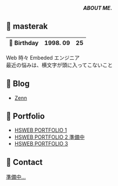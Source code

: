 <div align="center">
    <i>
      <b>
        ABOUT ME.
      </b>
    </i>
</div>

## &#x1f914; masterak

| &#x1f382; Birthday | 1998. 09 | 25 |
| --- | :---: | --- |

<p>
    Web 時々 Embeded エンジニア<br>
    最近の悩みは、横文字が頭に入ってこないこと
</p>


## &#x1f4d2; Blog

- [Zenn](https://zenn.dev/masterak)

## &#x1f4f8; Portfolio

- [HSWEB PORTFOLIO 1](https://portfolio-1-one-tau.vercel.app/)
- [HSWEB PORTFOLIO 2 準備中](https://masterak-hsweb-portf-93.deno.dev/)
- [HSWEB PORTFOLIO 3](https://github.com/masterak-902/hsweb-portfolio-3)

## &#x1f4e8; Contact
[準備中...](https://masterak-hsweb-portf-93.deno.dev/)
